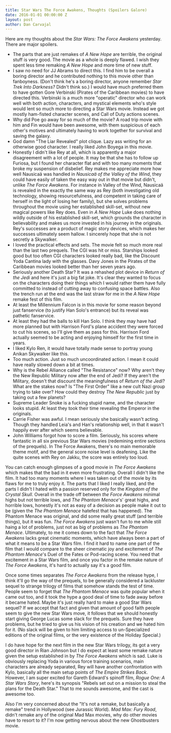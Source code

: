 ```yaml
---
title: Star Wars The Force Awakens, Thoughts (Spoilers Galore)
date: 2016-01-01 00:00:00 Z
layout: post
author: Dan Carvajal
---
```


Here are my thoughts about the *Star Wars: The Force Awakens* yesterday. There are major spoilers.

* The parts that are just remakes of *A New Hope* are terrible, the original stuff is very good. The movie as a whole is deeply flawed. I wish they spent less time remaking *A New Hope* and more time of new stuff.
* I saw no need for JJ Abrams to direct this. I find him to be overall a boring director and he contributed nothing to this movie other than fanboyness. (Don't think he's a boring director, anyone remember *Star Trek Into Darkness?* Didn't think so.) I would have much preferred them to have gotten Gore Verbinski (Pirates of the Caribbean movies) to have directed this. Verbinski is a much more "operatic" director who can work well with both action, characters, and mystical elements who's style would lent so much more to directing a Star Wars movie. Instead we got mostly ham-fisted character scenes, and Call of Duty actions scenes.
* Why did Poe go away for so much of the movie? A road trip movie with him and Fin would have been awesome, with them suspicious of each other's motives and ultimately having to work together for survival and saving the galaxy.
* God damn "The Liar Revealed" plot clique. Lazy ass writing for an otherwise good character. I really liked John Boyega in this movie.
* Honestly I didn't like Rey at all, which is apparently a major disagreement with a lot of people. It may be that she has to follow up Furiosa, but I found her character flat and with too many moments that broke my suspension of disbelief. Rey makes me appreciate more how well Nausicaä was handled in *Nausicaä of the Valley of the Wind*, they could have easily of taken the easy way out in that movie but didn't, unlike *The Force Awakens*. For instance in Valley of the Wind, Nausicaä is revealed in the exactly the same way as Rey (both investigating old technology, showing resourcefulness, and competent in taking care of herself in the light of losing her family), but she solves problems throughout the movie using her established skill-set, without new magical powers like Rey does. Even in *A New Hope* Luke does nothing wildly outside of his established skill-set, which grounds the character in believability and makes us more invested in his journey in the originals. Rey's successes are a product of magic story devices, which makes her successes ultimately seem hallow. I sincerely hope that she is not secretly a Skywalker.
* I loved the practical effects and sets. The movie felt so much more real than the last two prequels. The CGI was hit or miss. Starships looked good but too often CGI characters looked really bad, like the Discount Yoda Cantina lady with the glasses. Davy Jones in the Pirates of the Caribbean movies looked better than her seven years ago.
* Seriously another Death Star? It was a rehashed plot device in *Return of the Jedi* and here it's just a big fat joke. It's clear they wanted to focus on the characters doing their things which I would rather them have fully committed to instead of cutting away to confusing space battles. Also the trench run at the end was the last straw for me in the *A New Hope* remake fest of this film.
* At least the Millennium Falcon is in this movie for some reason beyond just fanservice (to justify Han Solo's entrance) but its reveal was pathetic fanservice.
* At least they had the balls to kill Han Solo. I think they may have had more planned but with Harrison Ford's plane accident they were forced to cut his scenes, so I'll give them as pass for this. Harrison Ford actually seemed to be acting and enjoying himself for the first time in years.
* I liked Kylo Ren, it would have totally made sense to portray young Anikan Skywalker like this.
* Too much action. Just so much uncoordinated action. I mean it could have really slowed down a bit at times.
* Why is the Rebel Alliance called "The Resistance" now? Why aren't they the New Republic Military now after the end of Jedi? If they aren't the Military, doesn't that discount the meaningfulness of *Return of the Jedi*? What are the stakes now? Is "The First Order" like a new cult Nazi group trying to take over? How could they destroy *The New Republic* just by taking out a few planets?
* Supreme Leader Snoke is a fucking stupid name, and the character looks stupid. At least they took their time revealing the Emperor in the originals.
* Carrie Fisher was awful. I mean seriously she basically wasn't acting. Though they handled Leia's and Han's relationship well, in that it wasn't happily ever after which seems believable.
* John Williams forgot how to score a film. Seriously, his scores where fantastic in all six previous Star Wars movies (redemining entire sections of the prequels). In The Force Awakens, there's no main memorable theme motif, and the general score noise level is deafening. Like the quite scenes with Rey on Jakku, the score was entirely too loud.

You can catch enough glimpses of a good movie in *The Force Awakens* which makes that the bad in it even more frustrating. Overall I didn't like the film. It had too many moments where I was taken out of the movie by its flaws for me to truly enjoy it. The parts that I liked I really liked, and the parts I didn't I hated with a passion reserved only for the *Kingdom of the Crystal Skull*. Overall in the trade off between *the Force Awakens* minimal highs but not terrible lows, and *The Phantom Menace*'s' great highs, and horrible lows, honestly it's not as easy of a decision as people make it out to be (given the *The Phantom Menace* hatefest that has happened). The Phantom Menace was original, and did some really great stuff (and terrible things), but it was fun. *The Force Awakens* just wasn't fun to me while still haing a lot of problems, just not as big of problems as *The Phantom Menace*. Ultimately, to me it comes down to the fact that *The Force Awakens* lacks great cinematic moments, which have always been a part of what it means to be a Star Wars film. I find it hard to name one part of the film that I would compare to the sheer cinematic joy and excitement of *The Phantom Menace*'s Duel of the Fates or Pod-racing scene. You need that excitement in a Star Wars film, and once you factor in the remake nature of *The Force Awakens*, it's hard to actually say it's a good film.

Once some times separates *The Force Awakens* from the release hype, I think it'll go the way of the prequels, to be generally considered a lackluster sequel to strange trilogy of films that somehow stands the test of time. People seem to forget that *The Phantom Menace* was quite popular when it came out too, and it took the hype a good deal of time to fade away before it became hated. Maybe it's just really hard to make a good Star Wars sequel? If we accept that fact and given that amount of good faith people seem to give the new Star Wars move, it follows that we should honestly start giving George Lucas some slack for the prequels. Sure they have problems, but he tried to give us his vision of his creation and we hated him for it. (No slack will be given to him limiting access to un-Specialized editions of the original films, or the very existence of the Holiday Special.)

I do have hope for the next film in the new Star Wars trilogy, its got a very good director in Rian Johnson but I do expect at least some remake nature given the setup established in by *The Force Awakens* which is sad. Luke is obviously replacing Yoda in various force training scenarios, main characters are already separated, Rey will have another confrontation with Kylo, basically all the main setup points of *The Empire Strikes Back*. However, I am super excited for Gareth Edward's spinoff film, *Rogue One: A Star Wars Story*, here's its synopsis "Rebels set out on a mission to steal the plans for the Death Star." That to me sounds awesome, and the cast is awesome too.

Also I'm very concerned about the "It's not a remake, but basically a remake" trend in Hollywood (see Jurassic World). *Mad Max: Fury Road*, didn't remake any of the original Mad Max movies, why do other movies have to resort to it? I'm now getting nervous about the new Ghostbusters movie.
